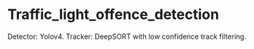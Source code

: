 # Traffic_light_offence_detection
Detector: Yolov4.
Tracker: DeepSORT with low confidence track filtering.
